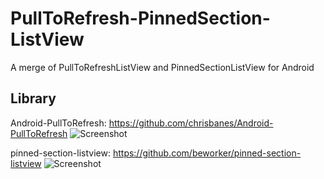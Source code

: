 PullToRefresh-PinnedSection-ListView
====================================

A merge of PullToRefreshListView and PinnedSectionListView for Android

## Library 
Android-PullToRefresh: https://github.com/chrisbanes/Android-PullToRefresh
![Screenshot](https://github.com/tongcpp/PullToRefresh-PinnedSection-ListView/blob/master/screen0.png)

pinned-section-listview: https://github.com/beworker/pinned-section-listview
![Screenshot](https://github.com/tongcpp/PullToRefresh-PinnedSection-ListView/blob/master/screen1.png)

